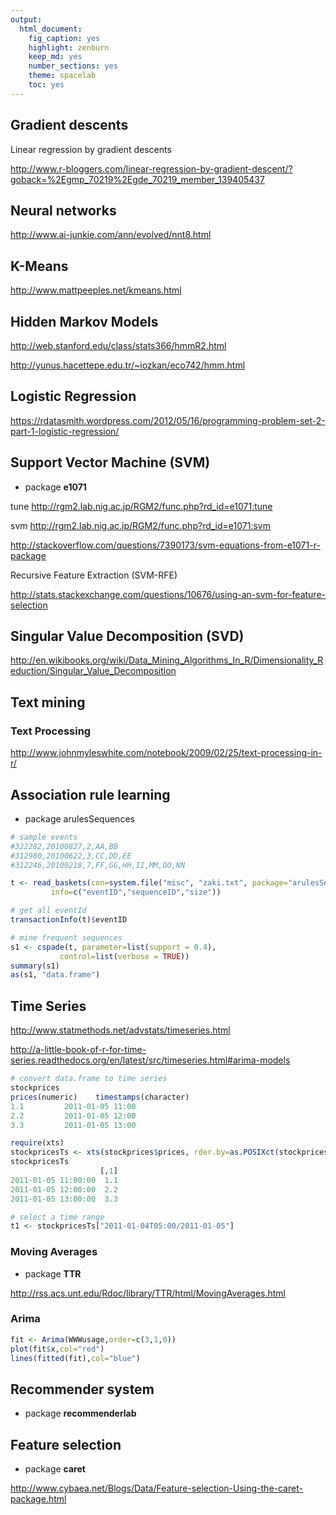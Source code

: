 ```yaml
---
output:
  html_document:
    fig_caption: yes
    highlight: zenburn
    keep_md: yes
    number_sections: yes
    theme: spacelab
    toc: yes
---
```




## Gradient descents ##

Linear regression by gradient descents

http://www.r-bloggers.com/linear-regression-by-gradient-descent/?goback=%2Egmp_70219%2Egde_70219_member_139405437

## Neural networks ##

http://www.ai-junkie.com/ann/evolved/nnt8.html

## K-Means ##

http://www.mattpeeples.net/kmeans.html


## Hidden Markov Models ##

http://web.stanford.edu/class/stats366/hmmR2.html

http://yunus.hacettepe.edu.tr/~iozkan/eco742/hmm.html


## Logistic Regression ##

https://rdatasmith.wordpress.com/2012/05/16/programming-problem-set-2-part-1-logistic-regression/


## Support Vector Machine (SVM) ##

  * package **e1071**

tune
http://rgm2.lab.nig.ac.jp/RGM2/func.php?rd_id=e1071:tune

svm
http://rgm2.lab.nig.ac.jp/RGM2/func.php?rd_id=e1071:svm

http://stackoverflow.com/questions/7390173/svm-equations-from-e1071-r-package

Recursive Feature Extraction (SVM-RFE)

http://stats.stackexchange.com/questions/10676/using-an-svm-for-feature-selection


## Singular Value Decomposition (SVD) ##

http://en.wikibooks.org/wiki/Data_Mining_Algorithms_In_R/Dimensionality_Reduction/Singular_Value_Decomposition

## Text mining ##



### Text Processing
http://www.johnmyleswhite.com/notebook/2009/02/25/text-processing-in-r/

## Association rule learning ##

 * package arulesSequences

``` r
# sample events 
#322282,20100827,2,AA,BB
#312980,20100622,3,CC,DD,EE
#312246,20100218,7,FF,GG,HH,II,MM,OO,NN

t <- read_baskets(con=system.file("misc", "zaki.txt", package="arulesSequences"), 
         info=c("eventID","sequenceID","size"))

# get all eventId
transactionInfo(t)$eventID

# mine frequent sequences
s1 <- cspade(t, parameter=list(support = 0.4), 
           control=list(verbose = TRUE))
summary(s1)
as(s1, "data.frame")

```

## Time Series ##

http://www.statmethods.net/advstats/timeseries.html

http://a-little-book-of-r-for-time-series.readthedocs.org/en/latest/src/timeseries.html#arima-models

``` r
# convert data.frame to time series
stockprices
prices(numeric)    timestamps(character)
1.1         2011-01-05 11:00
2.2         2011-01-05 12:00
3.3         2011-01-05 13:00

require(xts)
stockpricesTs <- xts(stockprices$prices, rder.by=as.POSIXct(stockprices$timestamps))
stockpricesTs
                    [,1]
2011-01-05 11:00:00  1.1
2011-01-05 12:00:00  2.2
2011-01-05 13:00:00  3.3

# select a time range
t1 <- stockpricesTs["2011-01-04T05:00/2011-01-05"]
``` 

### Moving Averages ###

  * package **TTR**

http://rss.acs.unt.edu/Rdoc/library/TTR/html/MovingAverages.html


### Arima ###

``` r
fit <- Arima(WWWusage,order=c(3,1,0))
plot(fit$x,col="red")
lines(fitted(fit),col="blue")
```

## Recommender system ##

  * package **recommenderlab**


## Feature selection ##

  * package **caret**

http://www.cybaea.net/Blogs/Data/Feature-selection-Using-the-caret-package.html
